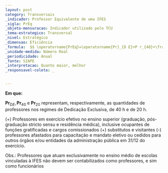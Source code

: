 ```yaml
---
layout: post
category: Transversais
_indicador: Professor Equivalente de uma IFES 
_sigla: PrEq
_objeto-mensuracao: Indicador utilizado pelo TCU
_tema-estrategico: Transversal
_nivel: Estratégico
_dimensao: Eficiência
_formula:  $$ \operatorname{PrEq}=\operatorname{Pr}_{D E}+P r_{40}+\frac{1}{2} \times P r_{20} $$
_unidade-medida: Número Real
_periodicidade: Anual
_fonte: SIAPE
_interpretacao: Quanto maior, melhor
_responsavel-coleta: _


---
```




**Em que:**

$\boldsymbol{P r}_{D E}, \boldsymbol{P r}_{40}$ e $\boldsymbol{P r}_{20}$ representam, respectivamente, as quantidades de professores nos regimes de Dedicação Exclusiva, de $40 \mathrm{~h}$ e de $20 \mathrm{~h}$.

(+) Professores em exercício efetivo no ensino superior (graduação, pós-graduação stricto sensu e residência médica), inclusive ocupantes de funções gratificadas e cargos comissionados (+) substitutos e visitantes (-) professores afastados para capacitação e mandato eletivo ou cedidos para outros órgãos e/ou entidades da administração pública em 31/12 do exercício.

Obs.: Professores que atuam exclusivamente no ensino médio de escolas vinculadas à IFES não devem ser contabilizados como professores, e sim como funcionários





